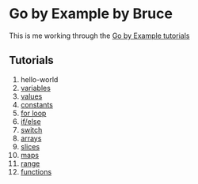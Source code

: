 # Go by Example by Bruce

This is me working through the [Go by Example tutorials](https://gobyexample.com)

## Tutorials

1. hello-world
1. [variables](variables.go)
1. [values](values.go)
1. [constants](constants.go)
1. [for loop](for.go)
1. [if/else](if.go)
1. [switch](switch.go)
1. [arrays](arrays.go)
1. [slices](slices.go)
1. [maps](maps.go)
1. [range](range.go)
1. [functions](functions.go)
